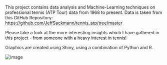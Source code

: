 This project contains data analysis and Machine-Learning techniques on professional tennis (ATP Tour) data from 1968 to present. Data is taken from this GitHub Repository: https://github.com/JeffSackmann/tennis_atp/tree/master

Please take a look at the more interesting insights which I have gathered in this project - from someone with a heavy interest in tennis!

Graphics are created using Shiny, using a combination of Python and R. 

![image](https://github.com/user-attachments/assets/16ae059c-3db5-49da-a8b5-b83884958ac3)
